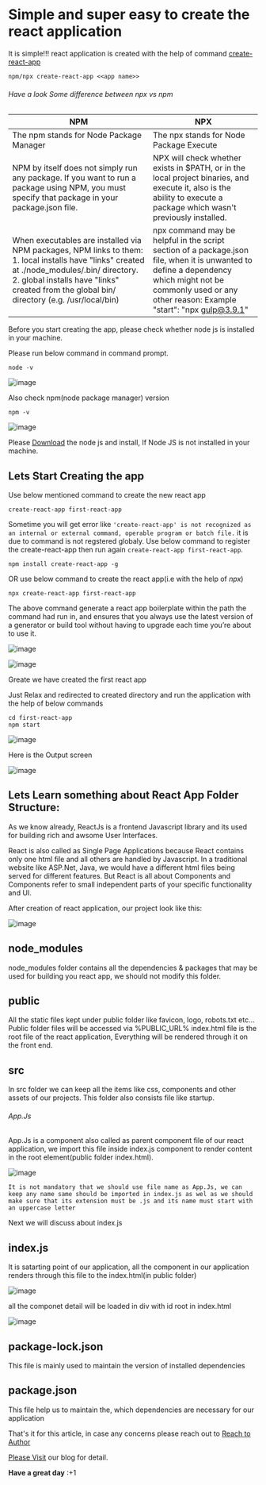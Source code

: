 # Simple and super easy to create the react application
It is simple!!! react application is created with the help of command [create-react-app](https://create-react-app.dev/)

```
npm/npx create-react-app <<app name>>
```

###### Have a look Some difference between npx vs npm

NPM | NPX
------------ | -------------
The npm stands for Node Package Manager | The npx stands for Node Package Execute
NPM by itself does not simply run any package. If you want to run a package using NPM, you must specify that package in your package.json file. | NPX will check whether <command> exists in $PATH, or in the local project binaries, and execute it, also is the ability to execute a package which wasn't previously installed.
When executables are installed via NPM packages, NPM links to them: 1. local installs have "links" created at ./node_modules/.bin/ directory. 2. global installs have "links" created from the global bin/ directory (e.g. /usr/local/bin) | npx command may be helpful in the script section of a package.json file, when it is unwanted to define a dependency which might not be commonly used or any other reason: Example  "start": "npx gulp@3.9.1"



Before you start creating the app, please check whether node js is installed in your machine. 

Please run below command in command prompt.

```
node -v
```

![image](https://user-images.githubusercontent.com/81896060/127759318-2651f61f-e8f7-4c60-87b1-60c4e60c940c.png)

Also check npm(node package manager) version

```
npm -v
```

![image](https://user-images.githubusercontent.com/81896060/127759502-7878d655-dcd2-47a0-add1-8a8fdeee2f76.png)


Please [Download](https://nodejs.org/en/download) the node js and install, If Node JS is not installed in your machine.

## Lets Start Creating the app

Use below mentioned command to create the new react app

```
create-react-app first-react-app
```

Sometime you will get error like `'create-react-app' is not recognized as an internal or external command,
operable program or batch file.` it is due to command is not regstered globaly. Use below command to register the create-react-app then run again `create-react-app first-react-app`.

```
npm install create-react-app -g
```

OR use below command to create the react app(i.e with the help of *npx*)

```
npx create-react-app first-react-app
```

The above command generate a react app boilerplate within the path the command had run in, and ensures that you always use the latest version of a generator or build tool without having to upgrade each time you’re about to use it.

![image](https://user-images.githubusercontent.com/81896060/127759954-aebcf4ee-12ac-4ebf-82e0-d8fee4f50dcd.png)

![image](https://user-images.githubusercontent.com/81896060/127759974-41d829dd-82fe-47bb-bffc-c13762a7ccfa.png)

Greate we have created the first react app

Just Relax and redirected to created directory and run the application with the help of below commands

```
cd first-react-app
npm start
```

![image](https://user-images.githubusercontent.com/81896060/127760070-4ba80c12-326f-4faa-9d9c-67929917e11d.png)

Here is the Output screen

![image](https://user-images.githubusercontent.com/81896060/127760082-f0c4f56e-1bb9-47c2-9443-b7faa4d17a76.png)


## Lets Learn something about React App Folder Structure:

As we know already, ReactJs is a frontend Javascript library and its used for building rich and awsome User Interfaces.

React is also called as Single Page Applications because React contains only one html file and all others are handled by Javascript. In a traditional website like ASP.Net, Java, we would have a different html files being served for different features. But React is all about Components and Components refer to small independent parts of your specific functionality and UI.

After creation of react application, our project look like this:

![image](https://user-images.githubusercontent.com/81896060/127761602-030d67e4-c143-45a3-97e2-a7c25414b253.png)

## node_modules

node_modules folder contains all the dependencies & packages that may be used for building you react app, we should not modify this folder.

## public

All the static files kept under public folder like favicon, logo, robots.txt etc... Public folder files will be accessed via %PUBLIC_URL%
index.html file is the root file of the react application, Everything will be rendered through it on the front end. 

## src

In src folder we can keep all the items like css, components and other assets of our projects. This folder also consists file like startup.

###### App.Js

App.Js is a component also called as parent component file of our react application, we import this file inside index.js component to render content in the root element(public folder index.html).

![image](https://user-images.githubusercontent.com/81896060/127765911-8dd7c6e7-616d-4560-b73a-692e8ef193df.png)


`It is not mandatory that we should use file name as App.Js, we can keep any name same should be imported in index.js as wel as we should make sure that its extension must be .js and its name must start with an uppercase letter`

Next we will discuss about index.js

## index.js

It is satarting point of our application, all the component in our application renders through this file to the index.html(in public folder)

![image](https://user-images.githubusercontent.com/81896060/127765762-97a17169-dcef-4d41-801d-24eb4c82d4dc.png)

all the componet detail will be loaded in div with id root in index.html

![image](https://user-images.githubusercontent.com/81896060/127765830-aabb7462-7c23-40d2-b124-511826ab69fb.png)


## package-lock.json

This file is mainly used to maintain the version of installed dependencies

## package.json

This file help us to maintain the, which dependencies are necessary for our application

That's it for this article, in case any concerns please reach out to [Reach to Author](chakrapani24@outlook.com)

[Please Visit](https://lastbenchcoder.blogspot.com) our blog for detail.

**Have a great day** :+1

